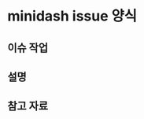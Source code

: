 # minidash issue 양식

## 이슈 작업
<!-- 이슈 주제 or 제목을 적어주세요 -->


## 설명
<!-- 설명을 적어주세요 -->

## 참고 자료
<!-- 파일이나 url 등 관련 참조 내용을 기입해주세요 -->


